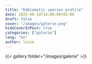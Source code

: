 ```yaml
---
title: "Emblematic species profile"
date: 2025-08-14T14:00:00+01:00
draft: false
cover: "/images/galerie.png"
hideCoverInPost: true 
categories: ["galerie"]
lang: "en"
author: lucie
---
```


<!--more-->

<div class="gallery">
  {{< gallery folder="/images/galerie" >}}
</div>

<style>
.gallery-lightbox {
  display: grid;
  grid-template-columns: repeat(auto-fit, minmax(150px, 1fr));
  gap: 5px;
  margin-top: 20px;
}


.gallery-thumb {
  margin: 1px;
  width: 100%;
  height: 320px;
  object-fit: cover;
  border-radius: 6px;
}

.gallery-thumb:hover {
  transform: scale(1.05);
}

/* Lightbox simple */
.gallery-link {
  display: inline-block;
}

/* Lightbox modal */
body.modal-open {
  overflow: hidden;
}

#lightbox-modal {
  position: fixed;
  top: 0;
  left: 0;
  width: 100%;
  height: 100%;
  background: rgba(0,0,0,0.8);
  display: none;
  justify-content: center;
  align-items: center;
  z-index: 1000;
}

#lightbox-modal img {
  max-width: 90%;
  max-height: 90%;
  border-radius: 8px;
}
</style>

<script>
document.querySelectorAll('.gallery-link').forEach(link => {
  link.addEventListener('click', function(e) {
    e.preventDefault(); // empêche la navigation
    
    let modal = document.getElementById('lightbox-modal');
    if(!modal) {
      modal = document.createElement('div');
      modal.id = 'lightbox-modal';
      modal.style.cssText = `
        position: fixed; top:0; left:0; width:100%; height:100%;
        background: rgba(0,0,0,0.8); display:flex;
        justify-content:center; align-items:center; z-index:1000;
      `;
      document.body.appendChild(modal);
      modal.addEventListener('click', () => {
        modal.style.display = 'none';
        document.body.classList.remove('modal-open');
      });
    }

    let img = document.createElement('img');
    img.src = this.href;
    img.style.cssText = 'max-width:90%; max-height:90%; border-radius:8px;';
    
    modal.innerHTML = '';
    modal.appendChild(img);
    modal.style.display = 'flex';
    document.body.classList.add('modal-open');
  });
});
</script>

